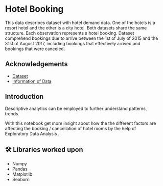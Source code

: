 
# Hotel Booking 

This data describes dataset with hotel demand data. One of the hotels is a resort hotel and the other is a city hotel. Both datasets share the same structure. Each observation represents a hotel booking. Dataset comprehend bookings due to arrive between the 1st of July of 2015 and the 31st of August 2017, including bookings that effectively arrived and bookings that were canceled. 
## Acknowledgements

 - [Dataset](https://www.kaggle.com/mojtaba142/hotel-booking)
 - [Information of Data](https://www.sciencedirect.com/science/article/pii/S2352340918315191)

  
## Introduction

Descriptive analytics can be employed to further understand patterns, trends. 

With this notebook get more insight about how the the different factors are affecting the booking / cancellation of hotel rooms by the help of Exploratory Data Analysis . 
## 🛠 Libraries worked upon
- Numpy
- Pandas
- Matplotlib
- Seaborn

  
